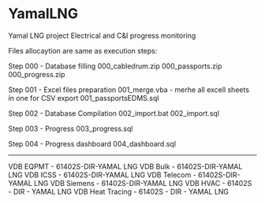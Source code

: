 # YamalLNG
Yamal LNG project Electrical and C&I progress monitoring

Files allocaytion are same as execution steps:

Step 000 - Database filling
000_cabledrum.zip
000_passports.zip
000_progress.zip

Step 001 - Excel files preparation
001_merge.vba - merhe all excell sheets in one for CSV export
001_passportsEDMS.sql

Step 002 - Database Compilation
002_import.bat
002_import.sql

Step 003 - Progress
003_progress.sql

Step 004 - Progress dashboard
004_dashboard.sql

-----
VDB EQPMT - 61402S-DIR-YAMAL LNG
VDB Bulk - 61402S-DIR-YAMAL LNG
VDB ICSS - 61402S-DIR-YAMAL LNG
VDB Telecom - 61402S-DIR-YAMAL LNG
VDB Siemens - 61402S-DIR-YAMAL LNG
VDB HVAC - 61402S - DIR - YAMAL LNG
VDB Heat Tracing - 61402S - DIR - YAMAL LNG
